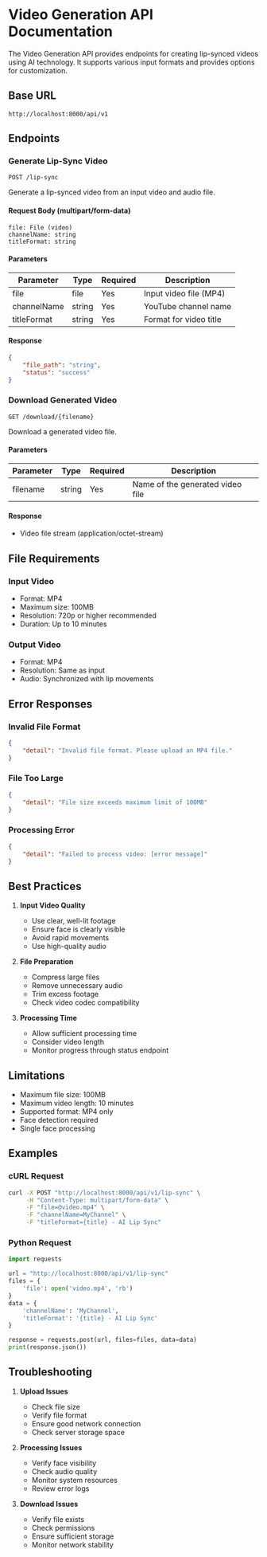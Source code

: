 # Video Generation API Documentation

The Video Generation API provides endpoints for creating lip-synced videos using AI technology. It supports various input formats and provides options for customization.

## Base URL
```
http://localhost:8000/api/v1
```

## Endpoints

### Generate Lip-Sync Video
`POST /lip-sync`

Generate a lip-synced video from an input video and audio file.

#### Request Body (multipart/form-data)
```
file: File (video)
channelName: string
titleFormat: string
```

#### Parameters

| Parameter | Type | Required | Description |
|-----------|------|----------|-------------|
| file | file | Yes | Input video file (MP4) |
| channelName | string | Yes | YouTube channel name |
| titleFormat | string | Yes | Format for video title |

#### Response
```json
{
    "file_path": "string",
    "status": "success"
}
```

### Download Generated Video
`GET /download/{filename}`

Download a generated video file.

#### Parameters

| Parameter | Type | Required | Description |
|-----------|------|----------|-------------|
| filename | string | Yes | Name of the generated video file |

#### Response
- Video file stream (application/octet-stream)

## File Requirements

### Input Video
- Format: MP4
- Maximum size: 100MB
- Resolution: 720p or higher recommended
- Duration: Up to 10 minutes

### Output Video
- Format: MP4
- Resolution: Same as input
- Audio: Synchronized with lip movements

## Error Responses

### Invalid File Format
```json
{
    "detail": "Invalid file format. Please upload an MP4 file."
}
```

### File Too Large
```json
{
    "detail": "File size exceeds maximum limit of 100MB"
}
```

### Processing Error
```json
{
    "detail": "Failed to process video: [error message]"
}
```

## Best Practices

1. **Input Video Quality**
   - Use clear, well-lit footage
   - Ensure face is clearly visible
   - Avoid rapid movements
   - Use high-quality audio

2. **File Preparation**
   - Compress large files
   - Remove unnecessary audio
   - Trim excess footage
   - Check video codec compatibility

3. **Processing Time**
   - Allow sufficient processing time
   - Consider video length
   - Monitor progress through status endpoint

## Limitations

- Maximum file size: 100MB
- Maximum video length: 10 minutes
- Supported format: MP4 only
- Face detection required
- Single face processing

## Examples

### cURL Request
```bash
curl -X POST "http://localhost:8000/api/v1/lip-sync" \
     -H "Content-Type: multipart/form-data" \
     -F "file=@video.mp4" \
     -F "channelName=MyChannel" \
     -F "titleFormat={title} - AI Lip Sync"
```

### Python Request
```python
import requests

url = "http://localhost:8000/api/v1/lip-sync"
files = {
    'file': open('video.mp4', 'rb')
}
data = {
    'channelName': 'MyChannel',
    'titleFormat': '{title} - AI Lip Sync'
}

response = requests.post(url, files=files, data=data)
print(response.json())
```

## Troubleshooting

1. **Upload Issues**
   - Check file size
   - Verify file format
   - Ensure good network connection
   - Check server storage space

2. **Processing Issues**
   - Verify face visibility
   - Check audio quality
   - Monitor system resources
   - Review error logs

3. **Download Issues**
   - Verify file exists
   - Check permissions
   - Ensure sufficient storage
   - Monitor network stability 